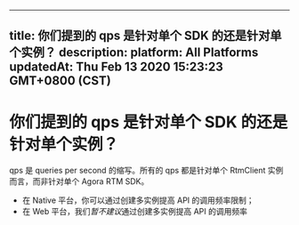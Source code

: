 
---
title: 你们提到的 qps 是针对单个 SDK 的还是针对单个实例？
description: 
platform: All Platforms
updatedAt: Thu Feb 13 2020 15:23:23 GMT+0800 (CST)
---
# 你们提到的 qps 是针对单个 SDK 的还是针对单个实例？
qps 是 queries per second 的缩写。所有的 qps 都是针对单个 RtmClient 实例而言，而非针对单个 Agora RTM SDK。

- 在 Native 平台，你可以通过创建多实例提高 API 的调用频率限制；
- 在 Web 平台，我们*暂不建议*通过创建多实例提高 API 的调用频率
